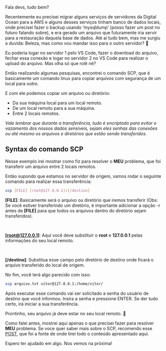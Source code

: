 Fala devs, tudo bem?

Recentemente eu precisei migrar alguns serviços de servidores da Digital Ocean para a AWS e alguns desses serviços tinham banco de dados locais, onde precisei fazer o backup usando ‘mysqldump’ (posso fazer um post no futuro falando sobre), e era gerado um arquivo que futuramente iria servir para a restauração daquela base de dados. Até aí tudo bem, mas me surgiu a duvida: Beleza, mas como vou mandar isso para o outro servidor? 🤔

Eu poderia logar no servidor 1 pelo VS Code, fazer o download do arquivo, fechar essa conexão e logar no servidor 2 no VS Code para realizar o upload do arquivo. Mas olha só que rolê né?

Então realizando algumas pesquisas, encontrei o comando SCP, que é basicamente um comando linux para copiar arquivos com segurança de um local para outro.

E com ele podemos copiar um arquivo ou diretório:

- Da sua máquina local para um local remoto.
- De um local remoto para a sua máquina.
- Entre 2 locais remotos.

*Vale lembrar que durante a transferência, tudo é encriptado para evitar o vazamento dos nossos dados sensíveis, sejam eles senhas das conexões ou até mesmo os arquivos e diretórios que estão sendo transferidos.*

## Syntax do comando SCP

Nesse exemplo irei mostrar como fiz para resolver o **MEU** problema, que foi transferir um arquivo entre 2 locais remotos.

Então supondo que estamos no servidor de origem, vamos rodar o seguinte comando para realizar essa transferência:

```bash
scp [FILE] [root@127.0.0.1]:[/destino]
```

**[FILE]**: Basicamente será o arquivo ou diretório que iremos transferir (Obs: Se você estiver transferindo um diretório, é importante adicionar a opção -r antes de **[FILE]** para que todos os arquivos dentro do diretório sejam transferidos).

<br>

**[root@127.0.0.1]**: Aqui você deve substituir o **root** e **127.0.0.1** pelas informações do seu local remoto.

<br>

**[/destino]**: Substitua esse campo pelo diretório de destino onde ficará o arquivo transferido do local de origem.

No fim, você terá algo parecido com isso:

```bash
scp arquivo.txt vitor@127.0.0.1:/home/vitor/
```

Após executar esse comando vai ser solicitado a senha do usuário de destino que você informou. Insira a senha e pressione ENTER. Se der tudo certo, irá iniciar a sua transferência.

Prontinho, seu arquivo já deve estar no seu local remoto. 🤩

Como falei antes, mostrei aqui apenas o que precisei fazer para resolver **MEU** problema.
Se voce quer saber mais sobre o SCP, recomendo esse <a href="https://linuxize.com/post/how-to-use-scp-command-to-securely-transfer-files/" target="_blank">POST</a>, que foi a fonte de onde tirei todo o conteúdo apresentado aqui.

Espero ter ajudado em algo. Nos vemos na próxima!
